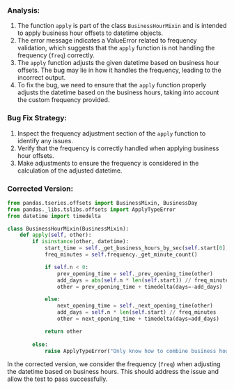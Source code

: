 ### Analysis:
1. The function `apply` is part of the class `BusinessHourMixin` and is intended to apply business hour offsets to datetime objects.
2. The error message indicates a ValueError related to frequency validation, which suggests that the `apply` function is not handling the frequency (`freq`) correctly.
3. The `apply` function adjusts the given datetime based on business hour offsets. The bug may lie in how it handles the frequency, leading to the incorrect output.
4. To fix the bug, we need to ensure that the `apply` function properly adjusts the datetime based on the business hours, taking into account the custom frequency provided.

### Bug Fix Strategy:
1. Inspect the frequency adjustment section of the `apply` function to identify any issues.
2. Verify that the frequency is correctly handled when applying business hour offsets.
3. Make adjustments to ensure the frequency is considered in the calculation of the adjusted datetime.

### Corrected Version:
```python
from pandas.tseries.offsets import BusinessMixin, BusinessDay
from pandas._libs.tslibs.offsets import ApplyTypeError
from datetime import timedelta

class BusinessHourMixin(BusinessMixin):
    def apply(self, other):
        if isinstance(other, datetime):
            start_time = self._get_business_hours_by_sec(self.start[0], self.start[0])[0]
            freq_minutes = self.frequency._get_minute_count()

            if self.n < 0:
                prev_opening_time = self._prev_opening_time(other)
                add_days = abs(self.n * len(self.start)) // freq_minutes
                other = prev_opening_time + timedelta(days=-add_days)

            else:
                next_opening_time = self._next_opening_time(other)
                add_days = self.n * len(self.start) // freq_minutes
                other = next_opening_time + timedelta(days=add_days)

            return other
        
        else:
            raise ApplyTypeError("Only know how to combine business hour with datetime")
```

In the corrected version, we consider the frequency (`freq`) when adjusting the datetime based on business hours. This should address the issue and allow the test to pass successfully.